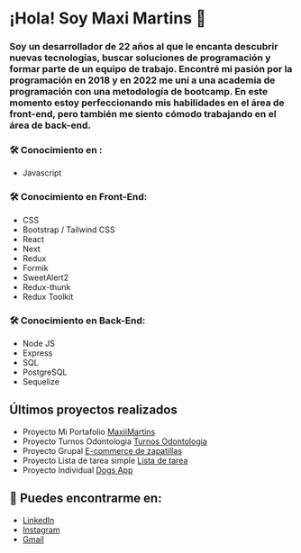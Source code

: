# ¡Hola! Soy Maxi Martins 👋

### Soy un desarrollador de 22 años al que le encanta descubrir nuevas tecnologías, buscar soluciones de programación y formar parte de un equipo de trabajo. Encontré mi pasión por la programación en 2018 y en 2022 me uní a una academia de programación con una metodología de bootcamp. En este momento estoy perfeccionando mis habilidades en el área de front-end, pero también me siento cómodo trabajando en el área de back-end.

### 🛠 Conocimiento en :
  * Javascript
### 🛠 Conocimiento en Front-End:
  * CSS
  * Bootstrap / Tailwind CSS
  * React
  * Next
  * Redux
  * Formik
  * SweetAlert2
  * Redux-thunk
  * Redux Toolkit
### 🛠 Conocimiento en Back-End:
  * Node JS
  * Express
  * SQL
  * PostgreSQL 
  * Sequelize

## Últimos proyectos realizados

- Proyecto Mi Portafolio [MaxiiMartins](https://maxiimartins.vercel.app/)
- Proyecto Turnos Odontologia [Turnos Odontologia](https://turnos-odontologia.vercel.app/)
- Proyecto Grupal [E-commerce de zapatillas](https://sneakers-xxre.vercel.app/)
- Proyecto Lista de tarea simple [Lista de tarea](https://lista-de-tarea-mx.vercel.app/)
- Proyecto Individual [Dogs App](https://dogs-app-murex.vercel.app/)

## 🔗 Puedes encontrarme en:

- [LinkedIn](https://www.linkedin.com/in/maxiimartins/)
- [Instagram](https://www.instagram.com/maxii.martins/)
- []()<a href ="mailto:maximartins45@gmail.com" target="_blank">Gmail</a>

